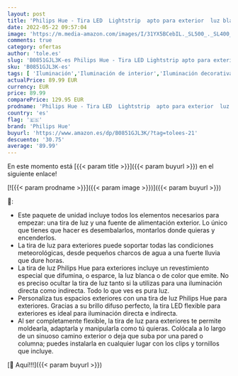 ```yaml
---
layout: post
title: 'Philips Hue - Tira LED  Lightstrip  apto para exterior  luz blanca y colores  2m  Compatible con Alexa y Google Home'
date: 2022-05-22 09:57:04
image: 'https://m.media-amazon.com/images/I/31YX5BCebIL._SL500_._SL400_.jpg'
comments: true
category: ofertas
author: 'tole.es'
slug: 'B0851GJL3K-es Philips Hue - Tira LED Lightstrip apto para exterior luz...'
sku: 'B0851GJL3K-es'
tags: [ 'Iluminación','Iluminación de interior','Iluminación decorativa y para usos específicos de interior','Tiras LED de interior','alexa','google','home','hue','philips','philips hue','🇪🇸', ]
actualPrice: 89.99 EUR
currency: EUR
price: 89.99
comparePrice: 129.95 EUR
prodname: 'Philips Hue - Tira LED  Lightstrip  apto para exterior  luz blanca y colores  2m  Compatible con Alexa y Google Home'
country: 'es'
flag: '🇪🇸'
brand: 'Philips Hue'
buyurl: 'https://www.amazon.es/dp/B0851GJL3K/?tag=tolees-21'
descuento: '30.75'
average: '89.99'
---
```


En este momento está [{{< param title >}}]({{< param buyurl >}}) en el siguiente enlace!

[![{{< param prodname >}}]({{< param image >}})]({{< param buyurl >}})

🔎:

- Este paquete de unidad incluye todos los elementos necesarios para empezar: una tira de luz y una fuente de alimentación exterior. Lo único que tienes que hacer es desembalarlos, montarlos donde quieras y encenderlos.
- La tira de luz para exteriores puede soportar todas las condiciones meteorológicas, desde pequeños charcos de agua a una fuerte lluvia que dure horas.
- La tira de luz Philips Hue para exteriores incluye un revestimiento especial que difumina, o esparce, la luz blanca o de color que emite. No es preciso ocultar la tira de luz tanto si la utilizas para una iluminación directa como indirecta. Todo lo que ves es pura luz.
- Personaliza tus espacios exteriores con una tira de luz Philips Hue para exteriores. Gracias a su brillo difuso perfecto, la tira LED flexible para exteriores es ideal para iluminación directa e indirecta.
- Al ser completamente flexible, la tira de luz para exteriores te permite moldearla, adaptarla y manipularla como tú quieras. Colócala a lo largo de un sinuoso camino exterior o deja que suba por una pared o columna; puedes instalarla en cualquier lugar con los clips y tornillos que incluye.

[🛒 Aquí!!!]({{< param buyurl >}})
